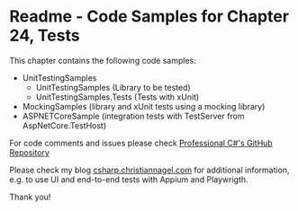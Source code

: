 # Readme - Code Samples for Chapter 24, Tests

This chapter contains the following code samples:

* UnitTestingSamples
    * UnitTestingSamples (Library to be tested)
    * UnitTestingSamples.Tests (Tests with xUnit)
* MockingSamples (library and xUnit tests using a mocking library)
* ASPNETCoreSample (integration tests with TestServer from AspNetCore.TestHost)

For code comments and issues please check [Professional C#'s GitHub Repository](https://github.com/ProfessionalCSharp/ProfessionalCSharp2021)

Please check my blog [csharp.christiannagel.com](https://csharp.christiannagel.com "csharp.christiannagel.com") for additional information, e.g. to use UI and end-to-end tests with Appium and Playwrigth.

Thank you!